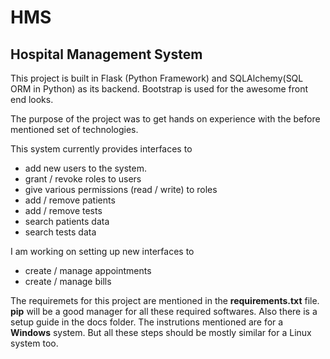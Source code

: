 # HMS
<h2>Hospital Management System</h2>

This project is built in Flask (Python Framework) and SQLAlchemy(SQL ORM in Python) as its backend. 
Bootstrap is used for the awesome front end looks.

The purpose of the project was to get hands on experience with the before mentioned set of technologies.

This system currently provides interfaces to 
<ul>
<li>add new users to the system.</li>
<li>grant / revoke roles to users</li>
<li>give various permissions (read / write) to roles</li>
<li>add / remove patients</li>
<li>add / remove tests</li>
<li>search patients data</li>
<li>search tests data</li>
</ul>

I am working on setting up new interfaces to 
<ul>
<li>create / manage appointments</li>
<li>create / manage bills</li>
</ul>

The requiremets for this project are mentioned in the <b>requirements.txt</b> file.
<b>pip</b> will be a good manager for all these required softwares.
Also there is a setup guide in the docs folder. The instrutions mentioned are for a <b>Windows</b> system.
But all these steps should be mostly similar for a Linux system too.


